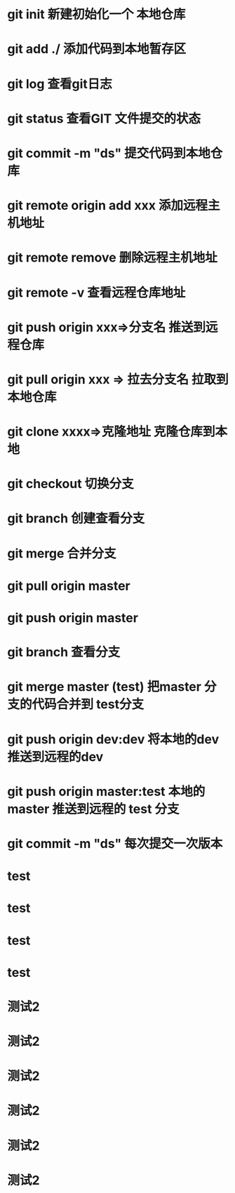 
# git init 新建初始化一个 本地仓库 

# git add ./   添加代码到本地暂存区 

# git log  查看git日志

# git status 查看GIT 文件提交的状态 

# git commit -m "ds"  提交代码到本地仓库 

# git remote origin add xxx  添加远程主机地址

# git remote remove  删除远程主机地址

# git remote -v  查看远程仓库地址

# git push origin  xxx=>分支名  推送到远程仓库

# git pull origin xxx => 拉去分支名  拉取到本地仓库

# git clone xxxx=>克隆地址  克隆仓库到本地 

# git checkout 切换分支

# git branch 创建查看分支

# git merge  合并分支 

# git pull origin master

# git push origin master 

# git branch 查看分支 

# git merge master  (test)   把master 分支的代码合并到 test分支 

# git push origin dev:dev  将本地的dev推送到远程的dev

# git push origin master:test   本地的master 推送到远程的 test 分支 

# git commit -m "ds"  每次提交一次版本  

# test
# test
# test
# test
# 测试2
# 测试2
# 测试2
# 测试2
# 测试2
# 测试2